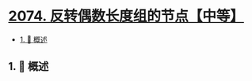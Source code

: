 # [2074. 反转偶数长度组的节点【中等】](https://github.com/Tdahuyou/TNotes.leetcode/tree/main/notes/2074.%20%E5%8F%8D%E8%BD%AC%E5%81%B6%E6%95%B0%E9%95%BF%E5%BA%A6%E7%BB%84%E7%9A%84%E8%8A%82%E7%82%B9%E3%80%90%E4%B8%AD%E7%AD%89%E3%80%91)

<!-- region:toc -->

- [1. 📝 概述](#1--概述)

<!-- endregion:toc -->

## 1. 📝 概述
